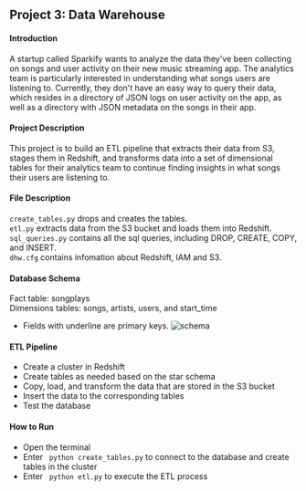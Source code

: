 ## Project 3: Data Warehouse

#### Introduction
A startup called Sparkify wants to analyze the data they've been collecting on songs and user activity on their new music streaming app. The analytics team is particularly interested in understanding what songs users are listening to. Currently, they don't have an easy way to query their data, which resides in a directory of JSON logs on user activity on the app, as well as a directory with JSON metadata on the songs in their app.

#### Project Description
This project is to build an ETL pipeline that extracts their data from S3, stages them in Redshift, and transforms data into a set of dimensional tables for their analytics team to continue finding insights in what songs their users are listening to.

#### File Description
```create_tables.py``` drops and creates the tables. <br>
```etl.py``` extracts data from the S3 bucket and loads them into Redshift. <br>
```sql_queries.py``` contains all the sql queries, including DROP, CREATE, COPY, and INSERT. <br>
```dhw.cfg``` contains infomation about Redshift, IAM and S3.

#### Database Schema
Fact table: songplays <br>
Dimensions tables: songs, artists, users, and start_time
* Fields with underline are primary keys.
![schema](./image/StarSchema.png)

#### ETL Pipeline
* Create a cluster in Redshift
* Create tables as needed based on the star schema
* Copy, load, and transform the data that are stored in the S3 bucket <br>
* Insert the data to the corresponding tables
* Test the database

#### How to Run
* Open the terminal
* Enter `` python create_tables.py`` to connect to the database and create tables in the cluster
* Enter `` python etl.py`` to execute the ETL process
